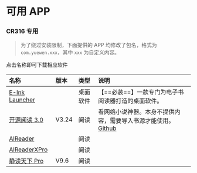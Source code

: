# 可用 APP

### CR316 专用

> 为了绕过安装限制，下面提供的 APP 均修改了包名，格式为 `com.yuewen.xxx`，其中 `xxx` 为自定义内容。 

点击名称即可下载相应软件


| 名称 | 版本 | 类型 | 说明 |
| :---- | :---- | :---- | :---- |
| [E-Ink Launcher](/vuepress/app/qq-read/EInkLauncher_clone.apk) |  | 桌面软件 |  【==必装==】一款专门为电子书阅读器打造的桌面软件。|
| [开源阅读 3.0](/vuepress/app/qq-read/Legado_3.24.08280301_clone.apk) | V3.24 | 阅读 | 看网络小说神器。本身不提供内容，需要导入书源才能使用。[Github](https://github.com/gedoor/legado) |
| [AlReader](/vuepress/app/qq-read/AlReaderXEInk_clone.apk) |  | 阅读 |  |
| [AlReaderXPro](/vuepress/app/qq-read/AlReaderXPro_android_clone.apk) |  | 阅读 |  |
| [静读天下 Pro](/vuepress/app/qq-read/Moon_Reader_Pro_v9.6_clone.apk) | V9.6 | 阅读 |  |